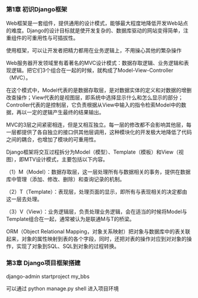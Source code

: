 
### 第1章 初识Django框架  

Web框架是一套组件，提供通用的设计模式，能够最大程度地降低开发Web站点的难度。Django的设计目标就是使开发复杂的、数据库驱动的网站变得简单，注重组件的可重用性与可插拔性。  

使用框架，可以让开发者把精力都用在业务逻辑上，不用操心其他的繁杂操作  

Web服务器开发领域里有着著名的MVC设计模式：数据存取逻辑、业务逻辑和表现逻辑。把它们3个组合在一起的时候，就构成了Model-View-Controller（MVC）。  

在这个模式中，Model代表的是数据存取层，是对数据实体的定义和对数据的增删改查操作；View代表的是视图层，即系统中选择显示什么和怎么显示的部分；Controller代表的是控制层，它负责根据从View中输入的指令检索Model中的数据，再以一定的逻辑产生最终的结果输出。  

MVC的3层之间紧密相连，但是又相互独立。每一层的修改都不会影响其他层，每一层都提供了各自独立的接口供其他层调用，这种模块化的开发极大地降低了代码之间的耦合，也增加了模块的可重用性。  

Django框架将交互过程拆分为Model（模型）、Template（模板）和View（视图），即MTV设计模式，主要包括以下内容。  

（1）M（Model）：数据存取层，这一层处理所有与数据相关的事务，提供在数据库中管理（添加、修改、删除）和查询记录的机制。  

（2）T（Template）：表现层，处理页面的显示，即所有与表现相关的决定都由这一层去处理。  

（3）V（View）：业务逻辑层，负责处理业务逻辑，会在适当的时候将Model与Template组合在一起，通常被认为是联通M与T的桥梁。


ORM（Object Relational Mapping，对象关系映射）把对象与数据库中的表关联起来，对象的属性映射到表的各个字段，同时，还把对表的操作对应到对对象的操作，实现了对象到SQL、SQL到对象的过程转换。  

### 第3章 Django项目框架搭建  

django-admin startproject my_bbs  

可以通过 python manage.py shell 进入项目环境  


